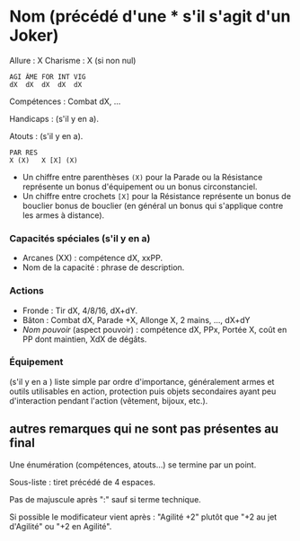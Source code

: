 # Nom (précédé d'une * s'il s'agit d'un Joker)

Allure : X
Charisme : X (si non nul)

	AGI	ÂME	FOR	INT	VIG
	dX	dX	dX	dX	dX

Compétences : Combat dX, ...

Handicaps : (s'il y en a).

Atouts : (s'il y en a).

	PAR	RES
	X (X)	X [X] (X)

- Un chiffre entre parenthèses `(X)` pour la Parade ou la Résistance représente un bonus d'équipement ou un bonus circonstanciel.
- Un chiffre entre crochets `[X]` pour la Résistance représente un bonus de bouclier bonus de bouclier (en général un bonus qui s'applique contre les armes à distance).


### Capacités spéciales (s'il y en a)
- Arcanes (XX) : compétence dX, xxPP.
- Nom de la capacité : phrase de description.

### Actions
- Fronde : Tir dX, 4/8/16, dX+dY.
- Bâton : Combat dX, Parade +X, Allonge X, 2 mains, ..., dX+dY
- _Nom pouvoir_ (aspect pouvoir) : compétence dX, PPx, Portée X, coût en PP dont maintien, XdX de dégâts.

### Équipement
(s'il y en a ) liste simple par ordre d'importance, généralement armes et outils utilisables en action, protection puis objets secondaires ayant peu d'interaction pendant l'action (vêtement, bijoux, etc.).

## autres remarques qui ne sont pas présentes au final
Une énumération (compétences, atouts...) se termine par un point.

Sous-liste : tiret précédé de 4 espaces.

Pas de majuscule après ":" sauf si terme technique.

Si possible le modificateur vient après : "Agilité +2" plutôt que "+2 au jet d'Agilité" ou "+2 en Agilité".
